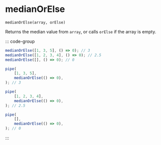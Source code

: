 # medianOrElse

`medianOrElse(array, orElse)`

Returns the median value from `array`, or calls `orElse` if the array is empty.

::: code-group

```ts [data-first]
medianOrElse([1, 3, 5], () => 0); // 3
medianOrElse([1, 2, 3, 4], () => 0); // 2.5
medianOrElse([], () => 0); // 0
```

```ts [data-last]
pipe(
    [1, 3, 5],
    medianOrElse(() => 0),
); // 3

pipe(
    [1, 2, 3, 4],
    medianOrElse(() => 0),
); // 2.5

pipe(
    [],
    medianOrElse(() => 0),
); // 0
```

:::
